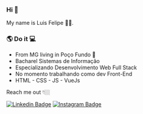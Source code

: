 ### Hi 👋

My name is Luis Felipe 🧑‍💻.




###       🌎 Do it 💻
- From MG living in Poço Fundo 🍃
- Bacharel Sistemas de Informação
- Especializando Desenvolvimento Web Full Stack
- No momento trabalhando como dev Front-End
- HTML - CSS - JS - VueJs 

Reach me out 👇🏼

[![Linkedin Badge](https://img.shields.io/badge/-LinkedIn-blue?style=flat-square&logo=Linkedin&logoColor=white&link=https://www.linkedin.com/in/isadora-rodrigues-stangarlin-48402b141/)](https://www.linkedin.com/in/luis-felipe-dos-santos-b97659178/) [![Instagram Badge](https://img.shields.io/badge/-Instagram-purple?style=flat-square&logo=Instagram&logoColor=white&link=https://www.instagram.com/lypessantos/)](https://www.instagram.com/lypessantos/) 
<!--
**Luis-Felipe-Santos/Luis-Felipe-Santos** is a ✨ _special_ ✨ repository because its `README.md` (this file) appears on your GitHub profile.
Here are some ideas to get you started:
- 🔭 I’m currently working on ...
- 🌱 I’m currently learning ...
- 👯 I’m looking to collaborate on ...
- 🤔 I’m looking for help with ...
- 💬 Ask me about ...
- 📫 How to reach me: ...
- 😄 Pronouns: ...
- ⚡ Fun fact: ...
-->
